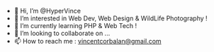- 👋 Hi, I’m @HyperVince
- 👀 I’m interested in Web Dev, Web Design & WildLife Photography !
- 🌱 I’m currently learning PHP & Web Tech !
- 💞️ I’m looking to collaborate on ...
- 📫 How to reach me : vincentcorbalan@gmail.com

<!---
HyperVince/HyperVince is a ✨ special ✨ repository because its `README.md` (this file) appears on your GitHub profile.
You can click the Preview link to take a look at your changes.
--->
